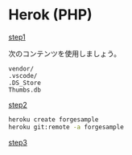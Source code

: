 # Herok (PHP)

[step1](/deployment/heroku/heroku_step1.md ':include :type=markdown')

次のコンテンツを使用しましょう。 
```
vendor/
.vscode/
.DS_Store
Thumbs.db
```

[step2](/deployment/heroku/heroku_step2.md ':include :type=markdown')

```bash
heroku create forgesample
heroku git:remote -a forgesample
```

[step3](/deployment/heroku/heroku_step3.md ':include :type=markdown')